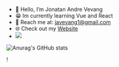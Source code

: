 * 👋 Hello, I’m Jonatan Andre Vevang 
* 😁 Im currently learning Vue and React
* 📧 Reach me at: <a href="mailto:javevang1@gmail.com">javevang1@gmail.com</a>
* 🌐 Check out my <a href="https://www.jonatanvevang.no/" target="_blank">Website</a>
* ![](https://komarev.com/ghpvc/?username=Jonabarce)




![![Anurag's GitHub stats](https://github-readme-stats.vercel.app/api?Jonabarce=anuraghazra)](https://github.com/anuraghazra/github-readme-stats)


!










